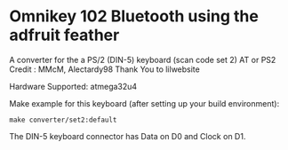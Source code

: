 # Omnikey 102 Bluetooth using the adfruit feather
A converter for the a PS/2 (DIN-5) keyboard (scan code set 2) AT or PS2
Credit : MMcM, Alectardy98
Thank You to lilwebsite


Hardware Supported: atmega32u4 

Make example for this keyboard (after setting up your build environment):

    make converter/set2:default

The DIN-5 keyboard connector has Data on D0 and Clock on D1.
